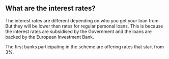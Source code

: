 ##  What are the interest rates?

The interest rates are different depending on who you get your loan from. But
they will be lower than rates for regular personal loans. This is because the
interest rates are subsidised by the Government and the loans are backed by
the European Investment Bank.

The first banks participating in the scheme are offering rates that start from
3%.

